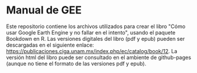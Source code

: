 # Manual de GEE

Este repositorio contiene los archivos utilizados para crear el libro "Cómo usar Google Earth Engine y no fallar en el intento", usando el paquete Bookdown en R. Las versiones digitales del libro (pdf y epub) pueden ser descargadas en el siguiente enlace: https://publicaciones.ciga.unam.mx/index.php/ec/catalog/book/12. La versión html del libro puede ser consultado en el ambiente de github-pages (aunque no tiene el formato de las versiones pdf y epub).
